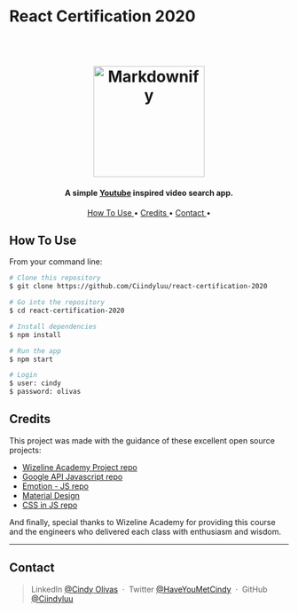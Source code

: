# React Certification 2020

<h1 align="center">
  <br>
  <a href="http://www.amitmerchant.com/electron-markdownify"><img src="https://i.giphy.com/media/l2QDNfa8V1LZCC4xy/giphy.webp" 
  alt="Markdownify" width="200"></a>
</h1>

<h4 align="center">A simple <a href="http://www.youtube.com" target="_blank">Youtube</a> inspired video search app.</h4>

<p align="center">
  <a href="#how-to-use"> How To Use </a> •
  <a href="#download"> Credits </a> •
  <a href="#credits"> Contact </a> •
</p>

## How To Use

From your command line:

```bash
# Clone this repository
$ git clone https://github.com/Ciindyluu/react-certification-2020

# Go into the repository
$ cd react-certification-2020

# Install dependencies
$ npm install

# Run the app
$ npm start

# Login
$ user: cindy
$ password: olivas
```

## Credits

This project was made with the guidance of these excellent open source projects:

- [Wizeline Academy Project repo](https://github.com/tavowizeline/react-routing-playground)
- [Google API Javascript repo ](https://github.com/google/google-api-javascript-client/blob/master/docs/start.md)
- [Emotion - JS repo](https://github.com/emotion-js/emotion)
- [Material Design](https://material.io/components)
- [CSS in JS repo](https://github.com/MicheleBertoli/css-in-js)

And finally, special thanks to Wizeline Academy for providing this course and the engineers who delivered each class with enthusiasm and wisdom.

---

## Contact

> LinkedIn [@Cindy Olivas](https://www.linkedin.com/in/cindy-olivas-osuna-8b8661112/) &nbsp;&middot;&nbsp;
> Twitter [@HaveYouMetCindy](https://twitter.com/HaveYouMetCindy) &nbsp;&middot;&nbsp;
> GitHub [@Ciindyluu](https://github.com/Ciindyluu)
